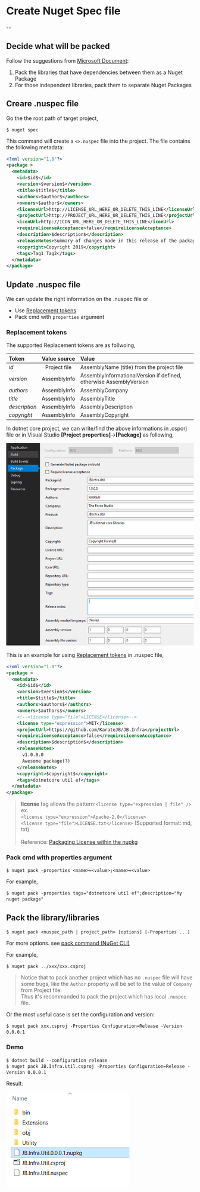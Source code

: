 # Create Nuget Spec file
--

## Decide what will be packed 

Follow the suggestions from [Microsoft Document](https://docs.microsoft.com/en-us/nuget/create-packages/creating-a-package#deciding-which-assemblies-to-package):

1. Pack the libraries that have dependencies between them as a Nuget Package
2. For those independent libraries, pack them to separate Nuget Packages


## Creare .nuspec file

Go the the root path of target project,  

```
$ nuget spec
```

This command will create a `<>.nuspec` file into the project. The file contains the following metadata:

```xml
<?xml version="1.0"?>
<package >
  <metadata>
    <id>$id$</id>
    <version>$version$</version>
    <title>$title$</title>
    <authors>$author$</authors>
    <owners>$author$</owners>
    <licenseUrl>http://LICENSE_URL_HERE_OR_DELETE_THIS_LINE</licenseUrl>
    <projectUrl>http://PROJECT_URL_HERE_OR_DELETE_THIS_LINE</projectUrl>
    <iconUrl>http://ICON_URL_HERE_OR_DELETE_THIS_LINE</iconUrl>
    <requireLicenseAcceptance>false</requireLicenseAcceptance>
    <description>$description$</description>
    <releaseNotes>Summary of changes made in this release of the package.</releaseNotes>
    <copyright>Copyright 2019</copyright>
    <tags>Tag1 Tag2</tags>
  </metadata>
</package>
```


## Update .nuspec file

We can update the right information on the .nuspec file or

- Use [Replacement tokens](https://docs.microsoft.com/en-us/nuget/reference/nuspec#replacement-tokens)
- Pack cmd with `properties` argument


### Replacement tokens

The supported Replacement tokens are as follwoing,

| Token | Value source | Value |
|:------|:------------:|:------|
| $id$ | Project file | AssemblyName (title) from the project file |
| $version$ | AssemblyInfo	| AssemblyInformationalVersion if defined, otherwise AssemblyVersion |
| $authors$ | AssemblyInfo | AssemblyCompany |
| $title$ | AssemblyInfo | AssemblyTitle |
| $description$ | AssemblyInfo | AssemblyDescription |
| $copyright$ | AssemblyInfo | AssemblyCopyright |


In dotnet core project, we can write/find the above informations in .csporj file or in Visual Studio **[Project properties]**->**[Package]** as following,  

![](assets/001.png)


This is an example for using [Replacement tokens](https://docs.microsoft.com/en-us/nuget/reference/nuspec#replacement-tokens) in .nuspec file,

```xml
<?xml version="1.0"?>
<package >
  <metadata>
    <id>$id$</id>
    <version>$version$</version>
    <title>$title$</title>
    <authors>$authors$</authors>
    <owners>$authors$</owners>
    <!--<license type="file">LICENSE</license>-->
    <license type="expression">MIT</license>
    <projectUrl>https://github.com/KarateJB/JB.Infra</projectUrl>
    <requireLicenseAcceptance>false</requireLicenseAcceptance>
    <description>$description$</description>
    <releaseNotes>
      v1.0.0.0
      Awesome package(?)
    </releaseNotes>
    <copyright>$copyright$</copyright>
    <tags>dotnetcore util ef</tags>
  </metadata>
</package>
```

> **license** tag allows the pattern:`<license type="expression | file" />` <br />
> ex. <br />
> `<license type="expression">Apache-2.0</license>` <br />
> `<license type="file">LICENSE.txt</license>` (Supported format: md, txt) <br /><br />
> Reference: [Packaging License within the nupkg](https://github.com/NuGet/Home/wiki/Packaging-License-within-the-nupkg)


### Pack cmd with properties argument


```
$ nuget pack -properties <name>=<value>;<name>=<value>
```

For example,

```
$ nuget pack -properties tags="dotnetcore util ef";description="My nuget package"
```



## Pack the library/libraries

```
$ nuget pack <nuspec_path | project_path> [options] [-Properties ...] 
```


For more options. see [pack command (NuGet CLI)](https://docs.microsoft.com/en-us/nuget/tools/cli-ref-pack#options)


For example,

```
$ nuget pack ../xxx/xxx.csproj
```

> Notice that to pack another project which has no `.nuspec` file will have some bugs,  like the `Author` property will be set to the value of `Company` from Project file. <br />
> Thus it's recommanded to pack the project which has local `.nuspec` file.


Or the most useful case is set the configuration and version:

```
$ nuget pack xxx.csproj -Properties Configuration=Release -Version 0.0.0.1
```

### Demo

```
$ dotnet build --configuration release
$ nuget pack JB.Infra.Util.csproj -Properties Configuration=Release -Version 0.0.0.1
```

Result:

![](assets/002.png)


